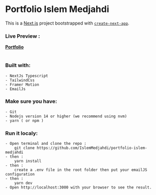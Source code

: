 
# Portfolio Islem Medjahdi

This is a [Next.js](https://nextjs.org/) project bootstrapped with [`create-next-app`](https://github.com/vercel/next.js/tree/canary/packages/create-next-app).

### Live Preview :  
**[Portfolio](https://islem-medjahdi-portfolio.vercel.app/)**
<br>
<br>

### Built with:

	- NextJs Typescript
	- TailwindCss
	- Framer Motion
	- EmailJs
  
### Make sure you have:

	- Git
	- Nodejs version 14 or higher (we recommend using nvm)
	- yarn ( or npm )

### Run it localy:
	
	- Open terminal and clone the repo : 
		git clone https://github.com/IslemMedjahdi/portfolio-islem-medjahdi
	- then : 
		yarn install
	- then : 
		create a .env file in the root folder then put your emailJS configuration 
	- then : 
		yarn dev
    - Open http://localhost:3000 with your browser to see the result.
      
   

  	
